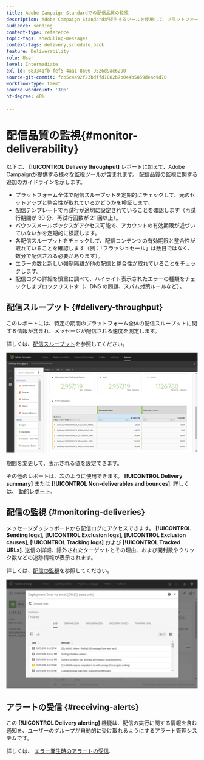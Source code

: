 ```yaml
---
title: Adobe Campaign Standardでの配信品質の監視
description: Adobe Campaign Standardが提供するツールを使用して、プラットフォームの配信品質を監視します。
audience: sending
content-type: reference
topic-tags: sheduling-messages
context-tags: delivery,schedule,back
feature: Deliverability
role: User
level: Intermediate
exl-id: 683341fb-fef5-4aa1-8606-9526d9ae6290
source-git-commit: fcb5c4a92f23bdffd1082b7b044b5859dead9d70
workflow-type: tm+mt
source-wordcount: '306'
ht-degree: 48%

---
```


# 配信品質の監視{#monitor-deliverability}

以下に、 **[!UICONTROL Delivery throughput]** レポートに加えて、Adobe Campaignが提供する様々な監視ツールが含まれます。 配信品質の監視に関する追加のガイドラインを示します。
* プラットフォーム全体で配信スループットを定期的にチェックして、元のセットアップと整合性が取れているかどうかを検証します。
* 配信テンプレートで再試行が適切に設定されていることを確認します（再試行期間が 30 分、再試行回数が 21 回以上）。
* バウンスメールボックスがアクセス可能で、アカウントの有効期限が近づいていないかを定期的に検証します。
* 各配信スループットをチェックして、配信コンテンツの有効期限と整合性が取れていることを確認します（例：「フラッシュセール」は数日ではなく、数分で配信される必要があります）。
* エラーの数と新しい強制隔離が他の配信と整合性が取れていることをチェックします。
* 配信ログの詳細を慎重に調べて、ハイライト表示されたエラーの種類をチェックしまブロックリストす（、DNS の問題、スパム対策ルールなど）。

## 配信スループット {#delivery-throughput}

このレポートには、特定の期間のプラットフォーム全体の配信スループットに関する情報が含まれ、メッセージが配信される速度を測定します。

詳しくは、[配信スループット](../../reporting/using/delivery-throughput.md)を参照してください。

![](assets/delivery_reports_1.png)

期間を変更して、表示される値を設定できます。

その他のレポートは、次のように使用できます。 **[!UICONTROL Delivery summary]** または **[!UICONTROL Non-deliverables and bounces]**. 詳しくは、 [動的レポート](../../reporting/using/about-dynamic-reports.md).

## 配信の監視 {#monitoring-deliveries}

メッセージダッシュボードから配信ログにアクセスできます。 **[!UICONTROL Sending logs]**, **[!UICONTROL Exclusion logs]**, **[!UICONTROL Exclusion causes]**, **[!UICONTROL Tracking logs]** および **[!UICONTROL Tracked URLs]**. 送信の詳細、除外されたターゲットとその理由、および開封数やクリック数などの追跡情報が表示されます。

詳しくは、[配信の監視](../../sending/using/monitoring-a-delivery.md)を参照してください。

![](assets/sending_delivery1.png)

## アラートの受信 {#receiving-alerts}

この **[!UICONTROL Delivery alerting]** 機能は、配信の実行に関する情報を含む通知を、ユーザーのグループが自動的に受け取れるようにするアラート管理システムです。

詳しくは、 [エラー発生時のアラートの受信](../../sending/using/receiving-alerts-when-failures-happen.md).

<!--## External tools (#external-tools)

### Signal Spam {#signal-spam}

Signal Spam is a French service which offers anonymized feedback loop reporting for French ISPs (Orange, SFR).

This service allows you to follow the reputation of the French ISPs and track customers' activity evolution.

Signal Spam also provides direct complaints that end users log through a dedicated interface. Those complaints are then quarantined from the email address database.

### 250ok {#solution-250ok}

250ok is a monitoring solution which provides IP and domain denylists, as well as reputation indicators.

The information provided is real-time, which allows for a pro-active assistance. 250ok a complementary solution to the Adobe deliverability internal tools.-->
